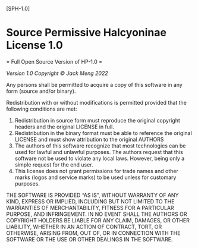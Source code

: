 [SPH-1.0]


# Source Permissive Halcyoninae License 1.0

= Full Open Source Version of HP-1.0 =

_Version 1.0 Copyright © Jack Meng 2022_

Any persons shall be permitted to acquire a copy of this software in any form (source and/or binary).

Redistribution with or without modifications is permitted provided that the following conditions are met:



1. Redistribution in source form must reproduce the original copyright headers and the original LICENSE in full.
2. Redistribution in the binary format must be able to reference the original LICENSE and must show attribution to the original AUTHORS
3. The authors of this software recognize that most technologies can be used for lawful and unlawful purposes. The authors request that this software not be used to violate any local laws. However, being only a simple request for the end user.
4. This license does not grant permissions for trade names and other marks (logos and service marks) to be used unless for customary purposes.

THE SOFTWARE IS PROVIDED “AS IS”, WITHOUT WARRANTY OF ANY KIND, EXPRESS OR IMPLIED, INCLUDING BUT NOT LIMITED TO THE WARRANTIES OF MERCHANTABILITY, FITNESS FOR A PARTICULAR PURPOSE, AND INFRINGEMENT. IN NO EVENT SHALL THE AUTHORS OR COPYRIGHT HOLDERS BE LIABLE FOR ANY CLAIM, DAMAGES, OR OTHER LIABILITY, WHETHER IN AN ACTION OF CONTRACT, TORT, OR OTHERWISE, ARISING FROM, OUT OF, OR IN CONNECTION WITH THE SOFTWARE OR THE USE OR OTHER DEALINGS IN THE SOFTWARE.
